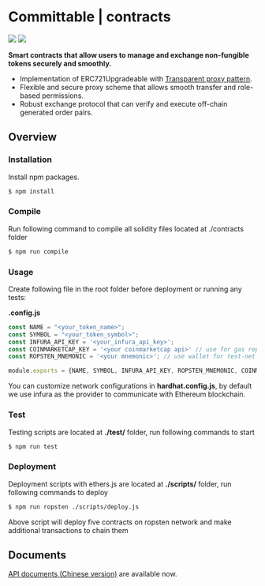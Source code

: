 # Committable | contracts

 ![](https://img.shields.io/badge/npm-8.0.0-blue)  ![](https://img.shields.io/badge/node-16.11.4-green)

**Smart contracts that allow users to manage and exchange non-fungible tokens securely and smoothly.**

- Implementation of ERC721Upgradeable with [Transparent proxy pattern](https://blog.openzeppelin.com/the-transparent-proxy-pattern/).
- Flexible and secure proxy scheme that allows smooth transfer and role-based permissions.
- Robust exchange protocol that can verify and execute off-chain generated order pairs.

## Overview

### Installation

Install npm packages.

```bash
$ npm install
```

### Compile

Run following command to compile all solidity files located at ./contracts folder

```bash
$ npm run compile
```

### Usage

Create following file in the root folder before deployment or running any tests:

**.config.js**

```javascript
const NAME = "<your_token_name>";
const SYMBOL = "<your_token_symbol>";
const INFURA_API_KEY = '<your_infura_api_key>'; 
const COINMARKETCAP_KEY = '<your coinmarketcap api>' // use for gas reporter
const ROPSTEN_MNEMONIC = '<your mnemonic>'; // use wallet for test-net only

module.exports = {NAME, SYMBOL, INFURA_API_KEY, ROPSTEN_MNEMONIC, COINMARKETCAP_KEY};

```

You can customize network configurations in **hardhat.config.js**, by default we use infura as the provider to communicate with Ethereum blockchain.

### Test

Testing scripts are located at **./test/** folder, run following commands to start 

```bash
$ npm run test
```

### Deployment

Deployment scripts with ethers.js are located at **./scripts/** folder, run following commands to deploy

```bash
$ npm run ropsten ./scripts/deploy.js
```

Above script will deploy five contracts on ropsten network and make additional transactions  to chain them 

## Documents

[API documents (Chinese version)](./docs/api) are available now.

